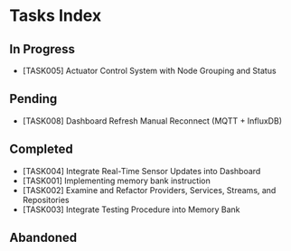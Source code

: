 # Tasks Index

## In Progress
- [TASK005] Actuator Control System with Node Grouping and Status

## Pending

- [TASK008] Dashboard Refresh Manual Reconnect (MQTT + InfluxDB)


## Completed
- [TASK004] Integrate Real-Time Sensor Updates into Dashboard
- [TASK001] Implementing memory bank instruction
- [TASK002] Examine and Refactor Providers, Services, Streams, and Repositories
- [TASK003] Integrate Testing Procedure into Memory Bank

## Abandoned